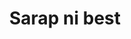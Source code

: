 ---
layout: post
title: Sarap ni best
duration: '05:47'
view: 185
rate: 2
video: 'https://flashservice.xvideos.com/embedframe/27079623'
category: 
 - pinay
tags: 
 - pinay-sex
 - nagparaos
 - nene
 - mokong
 - fucked
 - jackpot
 - flawless
priority: 0.9
changefreq: daily
---